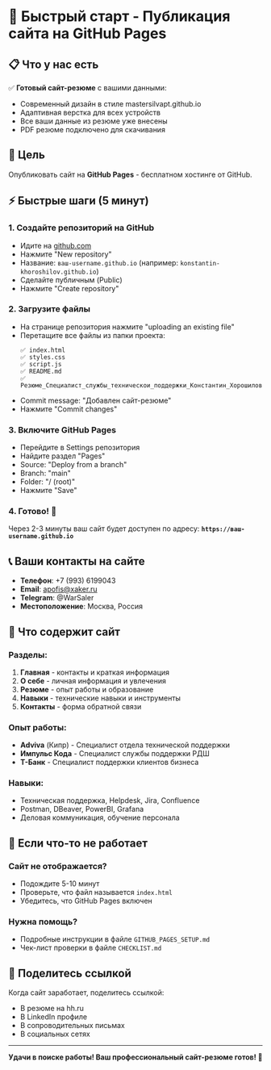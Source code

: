 # 🚀 Быстрый старт - Публикация сайта на GitHub Pages

## 📋 Что у нас есть

✅ **Готовый сайт-резюме** с вашими данными:
- Современный дизайн в стиле mastersilvapt.github.io
- Адаптивная верстка для всех устройств
- Все ваши данные из резюме уже внесены
- PDF резюме подключено для скачивания

## 🎯 Цель

Опубликовать сайт на **GitHub Pages** - бесплатном хостинге от GitHub.

## ⚡ Быстрые шаги (5 минут)

### 1. Создайте репозиторий на GitHub
- Идите на [github.com](https://github.com)
- Нажмите "New repository"
- Название: `ваш-username.github.io` (например: `konstantin-khoroshilov.github.io`)
- Сделайте публичным (Public)
- Нажмите "Create repository"

### 2. Загрузите файлы
- На странице репозитория нажмите "uploading an existing file"
- Перетащите все файлы из папки проекта:
  ```
  ✅ index.html
  ✅ styles.css
  ✅ script.js
  ✅ README.md
  ✅ Резюме_Специалист_службы_техническои_поддержки_Константин_Хорошилов.pdf
  ```
- Commit message: "Добавлен сайт-резюме"
- Нажмите "Commit changes"

### 3. Включите GitHub Pages
- Перейдите в Settings репозитория
- Найдите раздел "Pages"
- Source: "Deploy from a branch"
- Branch: "main"
- Folder: "/ (root)"
- Нажмите "Save"

### 4. Готово! 🎉
Через 2-3 минуты ваш сайт будет доступен по адресу:
**`https://ваш-username.github.io`**

## 📞 Ваши контакты на сайте

- **Телефон**: +7 (993) 6199043
- **Email**: apofis@xaker.ru
- **Telegram**: @WarSaler
- **Местоположение**: Москва, Россия

## 📄 Что содержит сайт

### Разделы:
1. **Главная** - контакты и краткая информация
2. **О себе** - личная информация и увлечения
3. **Резюме** - опыт работы и образование
4. **Навыки** - технические навыки и инструменты
5. **Контакты** - форма обратной связи

### Опыт работы:
- **Adviva** (Кипр) - Специалист отдела технической поддержки
- **Импульс Кода** - Специалист службы поддержки РДШ
- **Т-Банк** - Специалист поддержки клиентов бизнеса

### Навыки:
- Техническая поддержка, Helpdesk, Jira, Confluence
- Postman, DBeaver, PowerBI, Grafana
- Деловая коммуникация, обучение персонала

## 🔧 Если что-то не работает

### Сайт не отображается?
- Подождите 5-10 минут
- Проверьте, что файл называется `index.html`
- Убедитесь, что GitHub Pages включен

### Нужна помощь?
- Подробные инструкции в файле `GITHUB_PAGES_SETUP.md`
- Чек-лист проверки в файле `CHECKLIST.md`

## 📱 Поделитесь ссылкой

Когда сайт заработает, поделитесь ссылкой:
- В резюме на hh.ru
- В LinkedIn профиле
- В сопроводительных письмах
- В социальных сетях

---

**Удачи в поиске работы! Ваш профессиональный сайт-резюме готов! 🚀** 